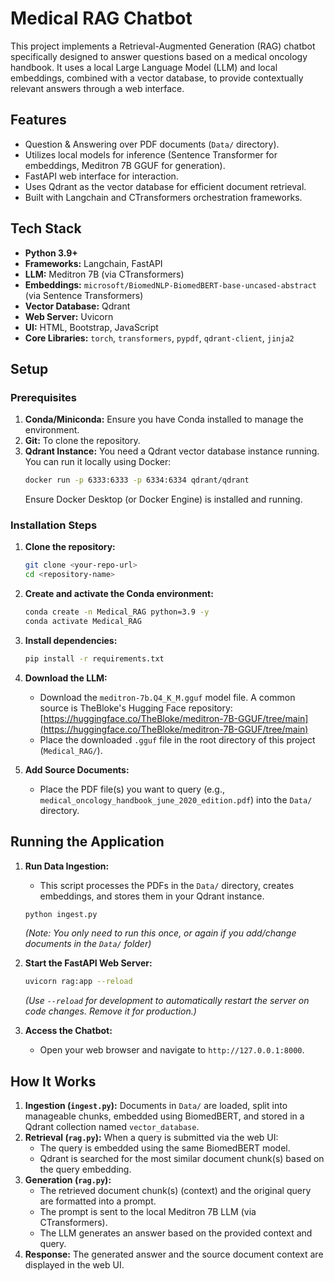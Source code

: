 # Medical RAG Chatbot

This project implements a Retrieval-Augmented Generation (RAG) chatbot specifically designed to answer questions based on a medical oncology handbook. It uses a local Large Language Model (LLM) and local embeddings, combined with a vector database, to provide contextually relevant answers through a web interface.

## Features

*   Question & Answering over PDF documents (`Data/` directory).
*   Utilizes local models for inference (Sentence Transformer for embeddings, Meditron 7B GGUF for generation).
*   FastAPI web interface for interaction.
*   Uses Qdrant as the vector database for efficient document retrieval.
*   Built with Langchain and CTransformers orchestration frameworks.

## Tech Stack

*   **Python 3.9+**
*   **Frameworks:** Langchain, FastAPI
*   **LLM:** Meditron 7B (via CTransformers)
*   **Embeddings:** `microsoft/BiomedNLP-BiomedBERT-base-uncased-abstract` (via Sentence Transformers)
*   **Vector Database:** Qdrant
*   **Web Server:** Uvicorn
*   **UI:** HTML, Bootstrap, JavaScript
*   **Core Libraries:** `torch`, `transformers`, `pypdf`, `qdrant-client`, `jinja2`

## Setup

### Prerequisites

1.  **Conda/Miniconda:** Ensure you have Conda installed to manage the environment.
2.  **Git:** To clone the repository.
3.  **Qdrant Instance:** You need a Qdrant vector database instance running. You can run it locally using Docker:
    ```bash
    docker run -p 6333:6333 -p 6334:6334 qdrant/qdrant
    ```
    Ensure Docker Desktop (or Docker Engine) is installed and running.

### Installation Steps

1.  **Clone the repository:**
    ```bash
    git clone <your-repo-url>
    cd <repository-name>
    ```

2.  **Create and activate the Conda environment:**
    ```bash
    conda create -n Medical_RAG python=3.9 -y
    conda activate Medical_RAG
    ```

3.  **Install dependencies:**
    ```bash
    pip install -r requirements.txt
    ```

4.  **Download the LLM:**
    *   Download the `meditron-7b.Q4_K_M.gguf` model file. A common source is TheBloke's Hugging Face repository: [https://huggingface.co/TheBloke/meditron-7B-GGUF/tree/main](https://huggingface.co/TheBloke/meditron-7B-GGUF/tree/main)
    *   Place the downloaded `.gguf` file in the root directory of this project (`Medical_RAG/`).

5.  **Add Source Documents:**
    *   Place the PDF file(s) you want to query (e.g., `medical_oncology_handbook_june_2020_edition.pdf`) into the `Data/` directory.

## Running the Application

1.  **Run Data Ingestion:**
    *   This script processes the PDFs in the `Data/` directory, creates embeddings, and stores them in your Qdrant instance.
    ```bash
    python ingest.py
    ```
    *(Note: You only need to run this once, or again if you add/change documents in the `Data/` folder)*

2.  **Start the FastAPI Web Server:**
    ```bash
    uvicorn rag:app --reload
    ```
    *(Use `--reload` for development to automatically restart the server on code changes. Remove it for production.)*

3.  **Access the Chatbot:**
    *   Open your web browser and navigate to `http://127.0.0.1:8000`.

## How It Works

1.  **Ingestion (`ingest.py`):** Documents in `Data/` are loaded, split into manageable chunks, embedded using BiomedBERT, and stored in a Qdrant collection named `vector_database`.
2.  **Retrieval (`rag.py`):** When a query is submitted via the web UI:
    *   The query is embedded using the same BiomedBERT model.
    *   Qdrant is searched for the most similar document chunk(s) based on the query embedding.
3.  **Generation (`rag.py`):**
    *   The retrieved document chunk(s) (context) and the original query are formatted into a prompt.
    *   The prompt is sent to the local Meditron 7B LLM (via CTransformers).
    *   The LLM generates an answer based on the provided context and query.
4.  **Response:** The generated answer and the source document context are displayed in the web UI. 